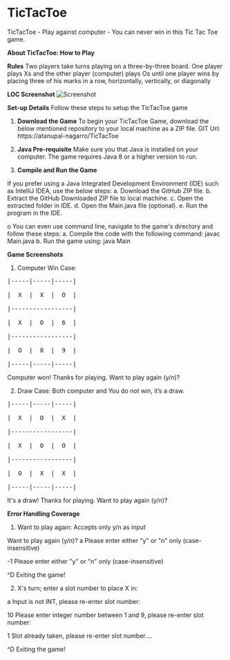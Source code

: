 # **TicTacToe**

TicTacToe - Play against computer - You can never win in this Tic Tac Toe game.

**About TicTacToe: How to Play**

**Rules** 
Two players take turns playing on a three-by-three board. One player plays Xs and the other player (computer) plays Os until one player wins by placing three of his marks in a row, horizontally, vertically, or diagonally



**LOC Screenshot**
![Screenshot](screenshot.png)


**Set-up Details**
Follow these steps to setup the TicTacToe game

1. **Download the Game** To begin your TicTacToe Game, download the below mentioned repository to your local machine as a ZIP file.
GIT Url: https://atanupal-nagarro/TicTacToe

2. **Java Pre-requisite** Make sure you that Java is installed on your computer. The game requires Java 8 or a higher version to run.

3. **Compile and Run the Game**

If you prefer using a Java Integrated Development Environment (IDE) such as IntelliJ IDEA, use the below steps: 
a. Download the GitHub ZIP file.
b. Extract the GitHub Downloaded ZIP file to local machine.
c. Open the extracted folder in IDE.
d. Open the Main.java file (optional).
e. Run the program in the IDE.

o You can even use command line, navigate to the game's directory and follow these steps:
a. Compile the code with the following command: javac Main.java	
b. Run the game using: java Main

**Game Screenshots**
1. Computer Win Case:

<pre>
|-----|-----|-----|

|  X  |  X  |  O  |

|-----------------|

|  X  |  O  |  6  |

|-----------------|

|  O  |  8  |  9  |

|-----|-----|-----|
</pre>


Computer won! Thanks for playing.
Want to play again (y/n)?

2. Draw Case: Both computer and You do not win, it’s a draw.


<pre>
|-----|-----|-----|

|  X  |  O  |  X  |

|-----------------|

|  X  |  O  |  O  |

|-----------------|

|  O  |  X  |  X  |

|-----|-----|-----|
</pre>


It's a draw! Thanks for playing.
Want to play again (y/n)?


**Error Handling Coverage**
1. Want to play again: Accepts only y/n as input

Want to play again (y/n)?
a
Please enter either "y" or "n" only (case-insensitive)

-1
Please enter either "y" or "n" only (case-insensitive)

^D
Exiting the game!

2. X's turn; enter a slot number to place X in:

a
Input is not INT, please re-enter slot number:

10
Please enter integer number between 1 and 9, please re-enter slot number:

1
Slot already taken, please re-enter slot number....

^D
Exiting the game!


